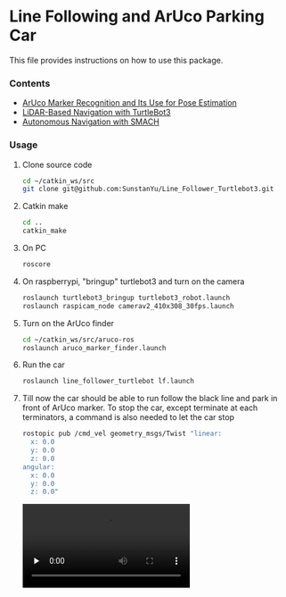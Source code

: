 # Line Following and ArUco Parking Car

This file provides instructions on how to use this package.

### Contents 

- [ArUco Marker Recognition and Its Use for Pose Estimation](https://github.com/SunstanYu/EE346_Line_Follower.git)
- [LiDAR-Based Navigation with TurtleBot3](https://github.com/SunstanYu/EE346_Lab6.git)
- [Autonomous Navigation with SMACH](https://github.com/SunstanYu/EE346_Lab7.git)

### Usage

1. Clone source code

   ```bash
   cd ~/catkin_ws/src
   git clone git@github.com:SunstanYu/Line_Follower_Turtlebot3.git
   ```

2. Catkin make

   ```bash
   cd ..
   catkin_make
   ```

3. On PC

   ```bash
   roscore
   ```

4. On raspberrypi, "bringup" turtlebot3 and turn on the camera

   ```bash
   roslaunch turtlebot3_bringup turtlebot3_robot.launch
   roslaunch raspicam_node camerav2_410x308_30fps.launch
   ```

5. Turn on the ArUco finder

   ```bash
   cd ~/catkin_ws/src/aruco-ros
   roslaunch aruco_marker_finder.launch
   ```

6. Run the car

   ```bash
   roslaunch line_follower_turtlebot lf.launch
   ```

7. Till now the car should be able to run follow the black line and park in front of ArUco marker. To stop the car, except terminate at each terminators, a command is also needed to let the car stop

   ```bash
   rostopic pub /cmd_vel geometry_msgs/Twist "linear:
     x: 0.0
     y: 0.0
     z: 0.0
   angular:
     x: 0.0
     y: 0.0
     z: 0.0"
   ```

   <video id="video" controls="" src="runpark.mp4" preload="none">
</video>
